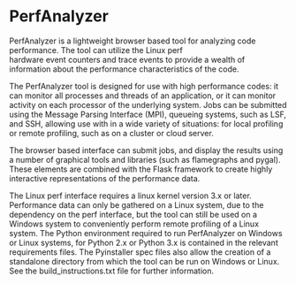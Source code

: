 # PerfAnalyzer

PerfAnalyzer is a lightweight browser based tool for analyzing code performance. The tool can utilize the Linux perf  
hardware event counters and trace events to provide a wealth of information about the performance characteristics of the code. 

The PerfAnalyzer tool is designed for use with high performance codes: it can monitor all processes and 
threads of an application, or it can monitor activity on each processor of the underlying system. Jobs can be submitted 
using the Message Parsing Interface (MPI), queueing systems, such as LSF, and SSH, allowing use with 
in a wide variety of situations: for local profiling or remote profiling, such as on a cluster or cloud server.

The browser based interface can submit jobs, and display the results using a number of graphical tools and libraries
(such as flamegraphs and pygal). These elements are combined with the Flask framework to create highly interactive
representations of the performance data.

The Linux perf interface requires a linux kernel version 3.x or later. 
Performance data can only be gathered on a Linux system, due to the dependency on the perf interface, but the tool
can still be used on a Windows system to conveniently perform remote profiling of a Linux system.
The Python environment required to run PerfAnalyzer on Windows or Linux systems, for Python 2.x or Python 3.x is 
contained in the relevant requirements files. The Pyinstaller spec files also allow the creation of a standalone
directory from which the tool can be run on Windows or Linux. See the build_instructions.txt file for further
information.